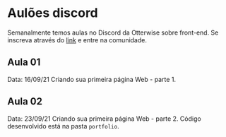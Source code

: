 # Aulões discord

Semanalmente temos aulas no Discord da Otterwise sobre front-end.
Se inscreva através do [link](https://cursos.otterwise.co/inscricao-aulao-discord) e entre na comunidade.

## Aula 01

Data: 16/09/21
Criando sua primeira página Web - parte 1.

## Aula 02

Data: 23/09/21
Criando sua primeira página Web - parte 2.
Código desenvolvido está na pasta `portfolio`.
